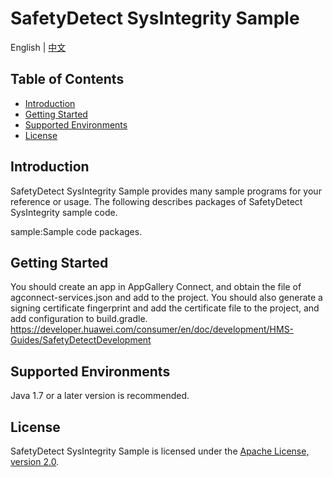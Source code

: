 # SafetyDetect SysIntegrity Sample
English | [中文](https://github.com/HMS-Core/hms-safetydetect-demo-android/blob/master/SafetyDetect-SysIntegrity-Sample/SafetyDetect-SysIntegrity-Android-Sample/README.md)


## Table of Contents

 * [Introduction](#introduction)
 * [Getting Started](#getting-started)
 * [Supported Environments](#supported-environments)
 * [License](#license)


## Introduction
SafetyDetect SysIntegrity Sample provides many sample programs for your reference or usage.
The following describes packages of SafetyDetect SysIntegrity sample code.
    
sample:Sample code packages. 

## Getting Started 
You should create an app in AppGallery Connect, and obtain the file of agconnect-services.json and add to the project.
You should also generate a signing certificate fingerprint and add the certificate file to the project, and add configuration to build.gradle.
https://developer.huawei.com/consumer/en/doc/development/HMS-Guides/SafetyDetectDevelopment

## Supported Environments
Java 1.7 or a later version is recommended.

##  License
SafetyDetect SysIntegrity Sample is licensed under the [Apache License, version 2.0](http://www.apache.org/licenses/LICENSE-2.0).

